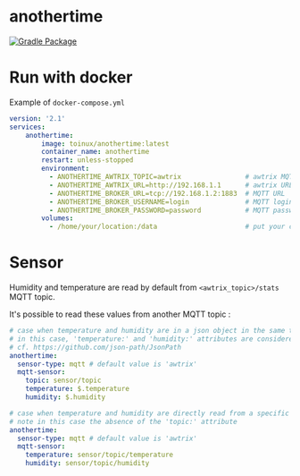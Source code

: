 # anothertime
[![Gradle Package](https://github.com/toinux/anothertime/actions/workflows/gradle-release.yml/badge.svg)](https://github.com/toinux/anothertime/actions/workflows/gradle-release.yml)

# Run with docker

Example of `docker-compose.yml`
```yaml
version: '2.1'
services:
    anothertime:
        image: toinux/anothertime:latest
        container_name: anothertime
        restart: unless-stopped
        environment:
          - ANOTHERTIME_AWTRIX_TOPIC=awtrix                # awtrix MQTT prefix
          - ANOTHERTIME_AWTRIX_URL=http://192.168.1.1      # awtrix URL
          - ANOTHERTIME_BROKER_URL=tcp://192.168.1.2:1883  # MQTT URL
          - ANOTHERTIME_BROKER_USERNAME=login              # MQTT login, remove this var if no login
          - ANOTHERTIME_BROKER_PASSWORD=password           # MQTT password, remove this var if no password
        volumes:
          - /home/your/location:/data                      # put your customized anothertime.yaml here
```

# Sensor
Humidity and temperature are read by default from `<awtrix_topic>/stats` MQTT topic.

It's possible to read these values from another MQTT topic :

```yaml
# case when temperature and humidity are in a json object in the same topic
# in this case, 'temperature:' and 'humidity:' attributes are considered as JsonPath
# cf. https://github.com/json-path/JsonPath
anothertime:
  sensor-type: mqtt # default value is 'awtrix'
  mqtt-sensor:
    topic: sensor/topic
    temperature: $.temperature
    humidity: $.humidity
```

```yaml
# case when temperature and humidity are directly read from a specific topic
# note in this case the absence of the 'topic:' attribute
anothertime:
  sensor-type: mqtt # default value is 'awtrix'
  mqtt-sensor:
    temperature: sensor/topic/temperature
    humidity: sensor/topic/humidity
```
